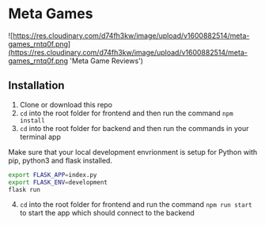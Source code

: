# Meta Games

![https://res.cloudinary.com/d74fh3kw/image/upload/v1600882514/meta-games_rntq0f.png](https://res.cloudinary.com/d74fh3kw/image/upload/v1600882514/meta-games_rntq0f.png 'Meta Game Reviews')

## Installation

1. Clone or download this repo
2. `cd` into the root folder for frontend and then run the command `npm install`
3. `cd` into the root folder for backend and then run the commands in your terminal app

Make sure that your local development envrionment is setup for Python with pip, python3 and flask installed.

```bash
export FLASK_APP=index.py
export FLASK_ENV=development
flask run
```

4. `cd` into the root folder for frontend and run the command `npm run start` to start the app which should connect to the backend
